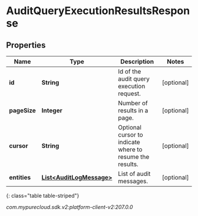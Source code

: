# AuditQueryExecutionResultsResponse


## Properties

| Name | Type | Description | Notes |
| ------------ | ------------- | ------------- | ------------- |
| **id** | **String** | Id of the audit query execution request. |  [optional] |
| **pageSize** | **Integer** | Number of results in a page. |  [optional] |
| **cursor** | **String** | Optional cursor to indicate where to resume the results. |  [optional] |
| **entities** | [**List&lt;AuditLogMessage&gt;**](AuditLogMessage) | List of audit messages. |  [optional] |
{: class="table table-striped"}




_com.mypurecloud.sdk.v2:platform-client-v2:207.0.0_
